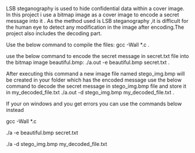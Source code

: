 LSB steganography is used to hide confidential data within a cover image. In this project i use a bitmap image as a cover image to encode a secret message into it . As the method used is LSB steganography ,it is difficult for the human eye to detect any modification in the image after encoding.The project also includes the decoding part.

Use the below command to compile the files:
gcc -Wall *.c  .

use the below command to encode the secret message in secret.txt file into the bitmap image beautiful.bmp:
./a.out -e beautiful.bmp secret.txt  .

After executing this command a new image file named stego_img.bmp will be created in your folder which has the encoded message
use the below command to decode the secret message in stego_img.bmp file and store it in my_decoded_file.txt
./a.out -d stego_img.bmp my_decoded_file.txt  .

If your on windows and you get errors you can use the commands below instead

gcc -Wall *.c 

./a -e beautiful.bmp secret.txt 

./a -d stego_img.bmp my_decoded_file.txt
